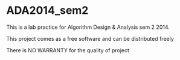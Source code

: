 ADA2014_sem2
============
This is a lab practice for Algorithm Design & Analysis sem 2 2014. 
<p>This project comes as a free software and can be distributed freely</p>
<p>There is NO WARRANTY for the quality of project</p>
